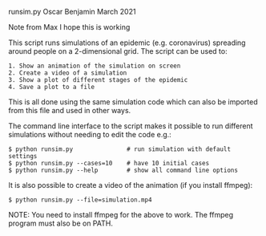 runsim.py
Oscar Benjamin
March 2021

Note from Max I hope this is working 

This script runs simulations of an epidemic (e.g. coronavirus) spreading
around people on a 2-dimensional grid. The script can be used to:

    1. Show an animation of the simulation on screen
    2. Create a video of a simulation
    3. Show a plot of different stages of the epidemic
    4. Save a plot to a file

This is all done using the same simulation code which can also be imported
from this file and used in other ways.

The command line interface to the script makes it possible to run different
simulations without needing to edit the code e.g.:

    $ python runsim.py               # run simulation with default settings
    $ python runsim.py --cases=10    # have 10 initial cases
    $ python runsim.py --help        # show all command line options

It is also possible to create a video of the animation (if you install
ffmpeg):

    $ python runsim.py --file=simulation.mp4

NOTE: You need to install ffmpeg for the above to work. The ffmpeg program
must also be on PATH.
